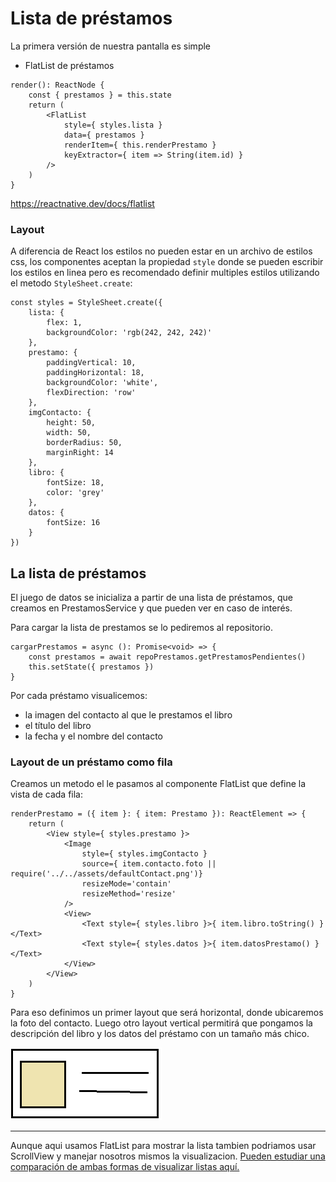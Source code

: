 # Lista de préstamos

La primera versión de nuestra pantalla es simple

* FlatList de préstamos

```tsx
render(): ReactNode {
    const { prestamos } = this.state
    return (
        <FlatList
            style={ styles.lista }
            data={ prestamos }
            renderItem={ this.renderPrestamo }
            keyExtractor={ item => String(item.id) }
        />
    )
}

```

https://reactnative.dev/docs/flatlist

### Layout

A diferencia de React los estilos no pueden estar en un archivo de estilos css, los componentes aceptan la propiedad `style` donde se pueden escribir los estilos en linea pero es recomendado definir multiples estilos utilizando el metodo `StyleSheet.create`:

```tsx
const styles = StyleSheet.create({
    lista: {
        flex: 1,
        backgroundColor: 'rgb(242, 242, 242)'
    },
    prestamo: {
        paddingVertical: 10,
        paddingHorizontal: 18,
        backgroundColor: 'white',
        flexDirection: 'row'
    },
    imgContacto: {
        height: 50,
        width: 50,
        borderRadius: 50,
        marginRight: 14
    },
    libro: {
        fontSize: 18,
        color: 'grey'
    },
    datos: {
        fontSize: 16
    }
})
```

## La lista de préstamos

El juego de datos se inicializa a partir de una lista de préstamos, que creamos en PrestamosService y que pueden ver en caso de interés.

Para cargar la lista de prestamos se lo pediremos al repositorio.
```tsx
cargarPrestamos = async (): Promise<void> => {
    const prestamos = await repoPrestamos.getPrestamosPendientes()
    this.setState({ prestamos })
}
```

Por cada préstamo visualicemos:

* la imagen del contacto al que le prestamos el libro
* el título del libro
* la fecha y el nombre del contacto

### Layout de un préstamo como fila

Creamos un metodo el le pasamos al componente FlatList que define la vista de cada fila:

```tsx
renderPrestamo = ({ item }: { item: Prestamo }): ReactElement => {
    return (
        <View style={ styles.prestamo }>
            <Image
                style={ styles.imgContacto }
                source={ item.contacto.foto || require('../../assets/defaultContact.png')}
                resizeMode='contain'
                resizeMethod='resize'
            />
            <View>
                <Text style={ styles.libro }>{ item.libro.toString() }</Text>
                <Text style={ styles.datos }>{ item.datosPrestamo() }</Text>
            </View>
        </View>
    )
}
```

Para eso definimos un primer layout que será horizontal, donde ubicaremos la foto del contacto. Luego otro layout vertical permitirá que pongamos la descripción del libro y los datos del préstamo con un tamaño más chico.

![image](./images/layoutPrestamo.png)

---

Aunque aqui usamos FlatList para mostrar la lista tambien podriamos usar ScrollView y manejar nosotros mismos la visualizacion. [Pueden estudiar una comparación de ambas formas de visualizar listas aquí.](https://reactnative.dev/docs/scrollview)

